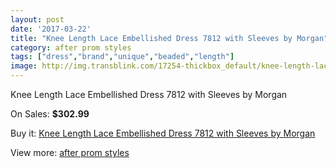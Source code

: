 ```yaml
---
layout: post
date: '2017-03-22'
title: "Knee Length Lace Embellished Dress 7812 with Sleeves by Morgan"
category: after prom styles
tags: ["dress","brand","unique","beaded","length"]
image: http://img.transblink.com/17254-thickbox_default/knee-length-lace-embellished-dress-7812-with-sleeves-by-morgan.jpg
---
```

Knee Length Lace Embellished Dress 7812 with Sleeves by Morgan

On Sales: **$302.99**
<a href="https://www.transblink.com/en/after-prom-styles/5439-knee-length-lace-embellished-dress-7812-with-sleeves-by-morgan.html"><amp-img layout="responsive" width="600" height="600" src="//img.transblink.com/17254-thickbox_default/knee-length-lace-embellished-dress-7812-with-sleeves-by-morgan.jpg" alt="Knee Length Lace Embellished Dress 7812 with Sleeves by Morgan 0" /></a>
<a href="https://www.transblink.com/en/after-prom-styles/5439-knee-length-lace-embellished-dress-7812-with-sleeves-by-morgan.html"><amp-img layout="responsive" width="600" height="600" src="//img.transblink.com/17257-thickbox_default/knee-length-lace-embellished-dress-7812-with-sleeves-by-morgan.jpg" alt="Knee Length Lace Embellished Dress 7812 with Sleeves by Morgan 1" /></a>
<a href="https://www.transblink.com/en/after-prom-styles/5439-knee-length-lace-embellished-dress-7812-with-sleeves-by-morgan.html"><amp-img layout="responsive" width="600" height="600" src="//img.transblink.com/17256-thickbox_default/knee-length-lace-embellished-dress-7812-with-sleeves-by-morgan.jpg" alt="Knee Length Lace Embellished Dress 7812 with Sleeves by Morgan 2" /></a>
<a href="https://www.transblink.com/en/after-prom-styles/5439-knee-length-lace-embellished-dress-7812-with-sleeves-by-morgan.html"><amp-img layout="responsive" width="600" height="600" src="//img.transblink.com/17255-thickbox_default/knee-length-lace-embellished-dress-7812-with-sleeves-by-morgan.jpg" alt="Knee Length Lace Embellished Dress 7812 with Sleeves by Morgan 3" /></a>

Buy it: [Knee Length Lace Embellished Dress 7812 with Sleeves by Morgan](https://www.transblink.com/en/after-prom-styles/5439-knee-length-lace-embellished-dress-7812-with-sleeves-by-morgan.html "Knee Length Lace Embellished Dress 7812 with Sleeves by Morgan")

View more: [after prom styles](https://www.transblink.com/en/55-after-prom-styles "after prom styles")